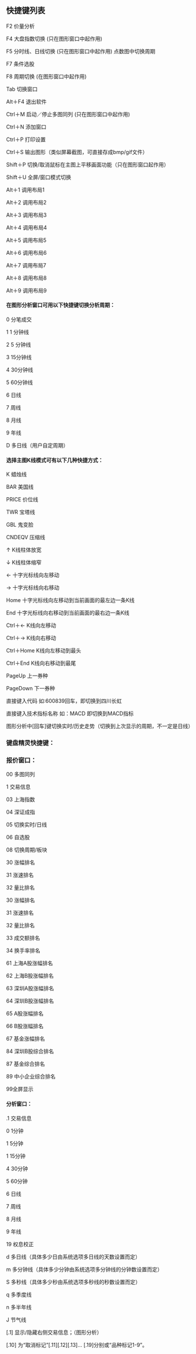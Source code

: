 ## 快捷键列表

F2 价量分析

F4 大盘指数切换 (只在图形窗口中起作用) 

F5 分时线、日线切换 (只在图形窗口中起作用)   点数图中切换周期

F7 条件选股

F8 周期切换 (在图形窗口中起作用) 

Tab 切换窗口

Alt＋F4 退出软件 





Ctrl＋M 启动／停止多图同列 (只在图形窗口中起作用)

Ctrl＋N   添加窗口 

Ctrl＋P   打印设置

Ctrl＋S 输出图形（类似屏幕截图，可直接存成bmp/gif文件）



Shift＋P 切换/取消鼠标在主图上平移画面功能（只在图形窗口起作用）

Shift＋U 全屏/窗口模式切换 



Alt＋1 调用布局1

Alt＋2 调用布局2

Alt＋3 调用布局3

Alt＋4 调用布局4

Alt＋5 调用布局5

Alt＋6 调用布局6

Alt＋7 调用布局7

Alt＋8 调用布局8

Alt＋9 调用布局9



#### 在图形分析窗口可用以下快捷键切换分析周期：

0   分笔成交

1   1 分钟线

2   5 分钟线

3   15分钟线

4   30分钟线

5   60分钟线

6   日线

7   周线

8   月线

9   年线

D   多日线（用户自定周期）


#### 选择主图K线模式可有以下几种快捷方式： 

K      蜡烛线

BAR    美国线

PRICE  价位线 

TWR    宝塔线

GBL    鬼变脸

CNDEQV 压缩线




↑  K线柱体放宽

↓  K线柱体缩窄

←  十字光标线向左移动

→  十字光标线向右移动

Home  十字光标线向左移动到当前画面的最左边一条K线

End  十字光标线向右移动到当前画面的最右边一条K线

Ctrl＋←  K线向左移动

Ctrl＋→  K线向右移动

Ctrl＋Home  K线向左移动到最头

Ctrl＋End  K线向右移动到最尾


PageUp  上一券种

PageDown  下一券种



直接键入代码  如:600839回车，即切换到四川长虹

直接键入技术指标名称   如：MACD 即切换到MACD指标

图形分析中[回车]键切换实时/历史走势（切换到上次显示的周期，不一定是日线）


### 键盘精灵快捷键：



### 报价窗口：



00 多图同列

1  交易信息

03 上海指数

04 深证成指

05 切换实时/日线

06 自选股

08 切换周期/板块

30 涨幅排名

31 涨速排名

32 量比排名

30 涨幅排名

31 涨速排名

32 量比排名

33 成交额排名

34 换手率排名

61 上海A股涨幅排名

62 上海B股涨幅排名

63 深圳A股涨幅排名

64 深圳B股涨幅排名

65 A股涨幅排名

66 B股涨幅排名

67 基金涨幅排名

84 深圳B股综合排名

87 基金综合排名

89 中小企业综合排名

99全屏显示



#### 分析窗口：



.1  交易信息

0  1分钟

1  5分钟

1  15分钟

4    30分钟

5    60分钟

6   日线

7   周线

8   月线

9   年线



19  权息校正



d   多日线（具体多少日由系统选项多日线的天数设置而定）

m  多分钟线（具体多少分钟由系统选项多分钟线的分钟数设置而定）

S   多秒线（具体多少秒由系统选项多秒线的秒数设置而定）

q  多季度线

n  多半年线

J   节气线



[.1]  显示/隐藏右侧交易信息；（图形分析） 

[.10] 为“取消标记”[.11][.12][.13]... [.19]分别或“品种标记1-9”。
